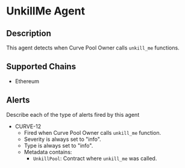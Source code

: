 # UnkillMe Agent

## Description

This agent detects when Curve Pool Owner calls `unkill_me` functions.

## Supported Chains

- Ethereum

## Alerts

Describe each of the type of alerts fired by this agent

- CURVE-12
  - Fired when Curve Pool Owner calls `unkill_me` function.
  - Severity is always set to "info".
  - Type is always set to "info".
  - Metadata contains:
    - `UnkillPool`: Contract where `unkill_me` was called.
